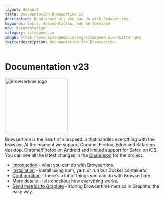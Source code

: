 ```yaml
---
layout: default
title: Documentation Browsertime 23
description: Read about all you can do with Browsertime.
keywords: tools, documentation, web performance
nav: documentation
category: sitespeed.io
image: https://www.sitespeed.io/img/sitespeed-2.0-twitter.png
twitterdescription: Documentation for Browsertime.
---
```


# Documentation v23

<img src="{{site.baseurl}}/img/logos/browsertime.png" class="pull-right img-big" alt="Browsertime logo" width="200" height="175">

Browsertime is the heart of sitespeed.io that handles everything with the browser. At the moment we support Chrome, Firefox, Edge and Safari on desktop, Chrome/Firefox on Android and limited support for Safari on iOS. You can see all the latest changes in the [Changelog](https://github.com/sitespeedio/browsertime/blob/main/CHANGELOG.md) for the project.

 * [Introduction](introduction/) - what you can do with Browsertime.
 * [Installation](installation/) - install using npm, yarn or run our Docker containers.
 * [Configuration](configuration/) - there's a lot of things you can do with Browsertime.
 * [More details](details/) - lets checkout how everything works.
 * [Send metrics to Graphite](graphite/) - storing Browsertime metrics in Graphite, the easy way.
